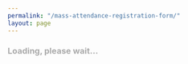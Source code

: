 ```yaml
---
permalink: "/mass-attendance-registration-form/"
layout: page
---
```


<form style="display: none" id="test">
    Registration is <span style="font-weight: bold; color: #0A0">open</span> for <span id="massDate" style="font-weight: bold">next Sunday's mass</span>.
    <br />
    <span style="color: #999">Please enter one name and the total number of attendees we can expect at mass. We will use the data you have entered solely to check attendance on mass day. We will not retain these data or forward them to third parties.</span>
    <br />
    <br />
    <ul>
        <li>
            <label for="name">Name:</label>
            <input type="text" name="name" value="" placeholder="e.g., John Doe" />
        </li>
        <li>
            <label for="number">Total number of attendees:</label><input type="number" name="number" min="1" max="10" value="1" />
            <span style="color: #0A0"><span id="availableSeats" style="font-weight: bold">0</span> seats available.</span>
        </li>
    </ul>
    <button id="send">Submit</button>
</form>
<div id="availability" style="color: #AAA">
    <h3 id="availability_message">Loading, please wait...</h3>
</div>
<div id="progress" style="display: none; color: #AAA">
    <h3 id="progress_message">Registration in progress...</h3>
</div>
<div id="success" style="display: none; color: #0A0">
    <h3 id="success_message">Thank you for registering. See you at mass!</h3>
</div>
<div id="error" style="display: none; color: #A00">
    <h3 id="error_message">An error occurred. Please try again later.</h3>
    <button id="refresh">Retry</button>
</div>

<script>
    if (window.location.protocol.indexOf("https") >= 0) {
        window.location.protocol = "http"; // API does not support https unfortunately!
    }

    var $retry = document.getElementById("refresh");
    $retry.addEventListener("click", function (e) {
        window.location.reload();
    });

    var $send = document.getElementById("send");
    $send.addEventListener("click", function(e) {
        e.preventDefault();
        e.stopPropagation();
        e.stopImmediatePropagation();

        document.getElementsByTagName("form")[0].style.display = "none";
        document.getElementById("progress").style.display = "block";

        // request via icch-api
        xhr = new XMLHttpRequest();

        xhr.open('POST', 'http://icch-api.cloudno.de/mass-registration');
        xhr.setRequestHeader('Content-Type', 'application/json');
        xhr.onload = function() {
            if (xhr.status === 200) {
                document.getElementById("progress").style.display = "none";

                try {
                    var oResponseJson = JSON.parse(xhr.responseText);
                    if (oResponseJson.success) {
                        document.getElementById("success").style.display = "block";
                        if (oResponseJson.message) {
                            document.getElementById("success_message").innerText = oResponseJson.message;
                        }
                    } else {
                        document.getElementById("error").style.display = "block";
                        if (oResponseJson.message) {
                            document.getElementById("error_message").innerText = oResponseJson.message;
                        }
                    }
                } catch (e) {
                    document.getElementById("error").style.display = "block";
                    if (oResponseJson.message) {
                        document.getElementById("error_message").innerText = oResponseJson.message;
                    }
                }
            }
            else if (xhr.status !== 200) {
                alert("Something went wrong. Please try again later");
            }
        };

        var $form = document.getElementsByTagName("form")[0];
        var oDataJson = {
            name: document.querySelector("[name=name]").value,
            number: document.querySelector("[name=number]").value
        };
        var dateMatch = window.location.href.match(/[?]date=(\d\d\d\d\d\d\d\d)/);
        if (dateMatch) {
            oDateJson.date = dateMatch[1];
        }
        xhr.send(JSON.stringify(oDataJson));
    });


    var xhr = new XMLHttpRequest();
    var masscheckUrl = "http://icch-api.cloudno.de/mass-registration-check";
    var dateMatch = window.location.href.match(/[?]date=(\d\d\d\d\d\d\d\d)/);
    if (dateMatch) {
        masscheckUrl += "?date=" + dateMatch[1];
    }
    xhr.open('GET', masscheckUrl);
    
    xhr.onload = function() {
        document.getElementById("availability").style.display = "none";

        if (xhr.status === 200) {
            try {
                var oResponseJson = JSON.parse(xhr.responseText);
                if (oResponseJson.success) {
                    if (oResponseJson.status === "closed") {
                        document.getElementById("error_message").innerText = "We are sorry, the registration for " + oResponseJson.date + " is currently closed. We will open it if enough volunteers are available to support the service on that date.";
                        document.getElementById("error").style.display = "block";
                        return;
                    }
                    if (oResponseJson.places <= 0) {
                        document.getElementById("error_message").innerText = "We are sorry, all available seats were booked for " + oResponseJson.date + ". Please come back later to this page to register for the next mass.";
                        document.getElementById("error").style.display = "block";
                        return;
                    }

                    document.getElementById("massDate").innerText = oResponseJson.date;
                    document.getElementById("availableSeats").innerText = oResponseJson.places;
                    document.getElementsByTagName("form")[0].style.display = "block";
                } else {
                    document.getElementById("error").style.display = "block";
                    if (oResponseJson.message) {
                        document.getElementById("error_message").innerText = oResponseJson.message;
                    }
                }
            } catch (e) {
                document.getElementById("error").style.display = "block";
                if (console) { console.log(e); }
            }
        } else {
            document.getElementById("error").style.display = "block";
        }
    };
xhr.send();
</script>
